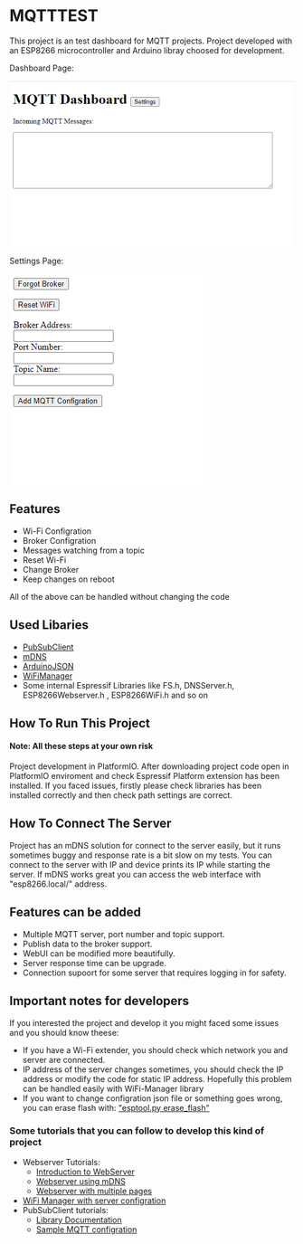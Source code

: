 # MQTTTEST

This project is an test dashboard for MQTT projects. Project developed with
an ESP8266 microcontroller and Arduino libray choosed for development. 

Dashboard Page:

![Dashboard](/images/Dashboard.png)

Settings Page:

![Settings](/images/Settings.png)

## Features
* Wi-Fi Configration
* Broker Configration
* Messages watching from a topic
* Reset Wi-Fi
* Change Broker
* Keep changes on reboot

All of the above can be handled without changing the code

## Used Libaries
* [PubSubClient](https://github.com/knolleary/pubsubclient)
* [mDNS](https://github.com/esp8266/Arduino/tree/master/libraries/ESP8266mDNS)
* [ArduinoJSON](https://arduinojson.org/)
* [WiFiManager](https://github.com/tzapu/WiFiManager)
* Some internal Espressif Libraries like FS.h,  DNSServer.h, ESP8266Webserver.h
, ESP8266WiFi.h and so on

## How To Run This Project
#### Note: All these steps at your own risk 

Project development in PlatformIO. After downloading project code open in
PlatformIO enviroment and check Espressif Platform extension has been installed.
If you faced issues, firstly please check libraries has been installed correctly
and then check path settings are correct.

## How To Connect The Server
Project has an mDNS solution for connect to the server
easily, but it runs sometimes buggy and response rate is
a bit slow on my tests. You can connect to the server with IP and device prints
its IP while starting the server. If mDNS works great you can access the web
interface with "esp8266.local/" address.

## Features can be added
* Multiple MQTT server, port number and topic support.
* Publish data to the broker support.
* WebUI can be modified more beautifully.
* Server response time can be upgrade.
* Connection supoort for some server that requires logging in for safety.

## Important notes for developers
If you interested the project and develop it you might faced some issues and you should know theese:

* If you have a Wi-Fi extender, you should check which network you and server are connected.
* IP address of the server changes sometimes, you should check the IP address or modify the code for static IP address. Hopefully this problem can be handled easily with WiFi-Manager library
* If you want to change configration json file or something goes wrong, you can erase flash with:  ["esptool.py erase_flash"](https://www.esp8266.com/viewtopic.php?f=6&t=3955)

### Some tutorials that you can follow to develop this kind of project
* Webserver Tutorials:
  * [Introduction to WebServer](https://lastminuteengineers.com/creating-esp8266-web-server-arduino-ide/)
  * [Webserver using mDNS](https://tttapa.github.io/ESP8266/Chap10%20-%20Simple%20Web%20Server.html)
  * [Webserver with multiple pages](https://www.arduinoslovakia.eu/blog/2019/4/esp8266---http-server-s-viac-strankami?lang=en)
* [WiFi Manager with server configration](https://github.com/tzapu/WiFiManager/blob/master/examples/AutoConnectWithFSParameters/AutoConnectWithFSParameters.ino)
* PubSubClient tutorials:
  * [Library Documentation](https://pubsubclient.knolleary.net/api)
  * [Sample MQTT configration](https://github.com/knolleary/pubsubclient/blob/master/examples/mqtt_esp8266/mqtt_esp8266.ino)
